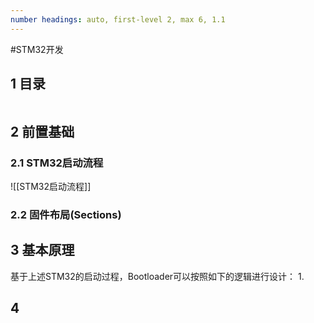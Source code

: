 ```yaml
---
number headings: auto, first-level 2, max 6, 1.1
---
```

#STM32开发 

## 1 目录

```toc
```

## 2 前置基础

### 2.1 STM32启动流程

![[STM32启动流程]]

### 2.2 固件布局(Sections)



## 3 基本原理

基于上述STM32的启动过程，Bootloader可以按照如下的逻辑进行设计：
1. 




## 4 
